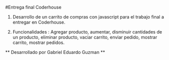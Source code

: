 #Entrega final Coderhouse

1. Desarrollo de un carrito de compras con javascript para el trabajo final a entregar en Coderhouse.

2. Funcionalidades : Agregar producto, aumentar, disminuir cantidades de un producto, eliminar producto, vaciar carrito, enviar pedido, mostrar carrito, mostrar pedidos. 

** Desarrollado por Gabriel Eduardo Guzman **